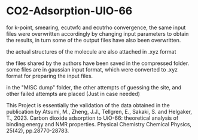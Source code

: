 # CO2-Adsorption-UIO-66

for k-point, smearing, ecutwfc and ecutrho convergence, the same input files were overwritten accordingly by changing input parameters to obtain the results, in turn some of the output files have also been overwritten. 

the actual structures of the molecule are also attached in .xyz format

the files shared by the authors have been saved in the compressed folder. some files are in gaussian input format, which were converted to .xyz format for preparing the input files. 

in the "MISC dump" folder, the other attempts of guessing the site, and other failed attempts are placed (Just in case needed)

This Project is essentially the validation of the data obtained in the publication by 
Atsumi, M., Zheng, J.J., Tellgren, E., Sakaki, S. and Helgaker, T., 2023. Carbon dioxide adsorption to UiO-66: theoretical analysis of binding energy and NMR properties. Physical Chemistry Chemical Physics, 25(42), pp.28770-28783.
